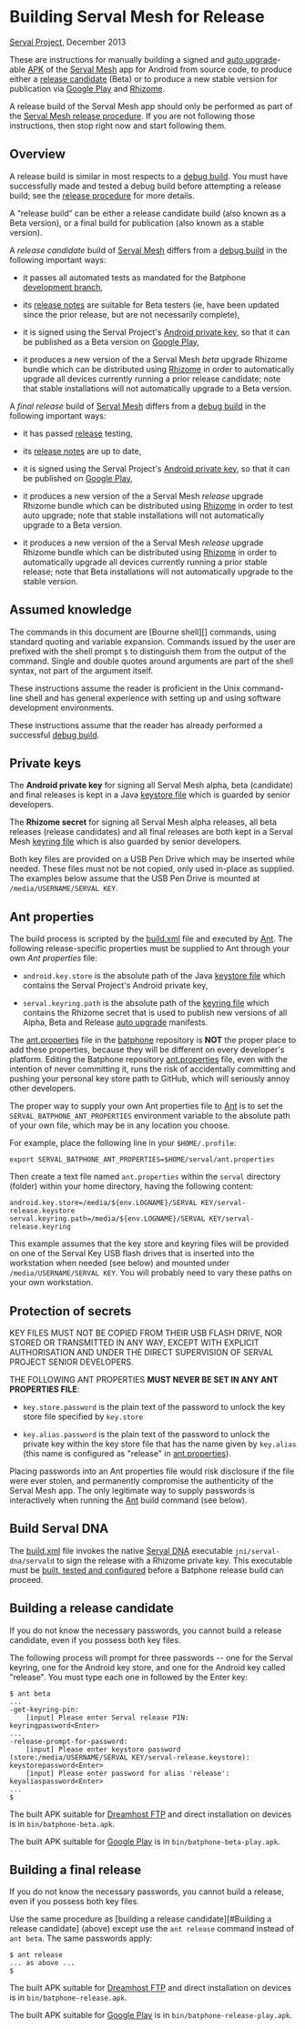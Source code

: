 Building Serval Mesh for Release
================================
[Serval Project][], December 2013

These are instructions for manually building a signed and [auto upgrade][]-able
[APK][] of the [Serval Mesh][] app for Android from source code, to produce
either a [release candidate][release] (Beta) or to produce a new stable version
for publication via [Google Play][] and [Rhizome][].

A release build of the Serval Mesh app should only be performed as part of the
[Serval Mesh release procedure][release].  If you are not following those
instructions, then stop right now and start following them.

Overview
--------

A release build is similar in most respects to a [debug build][].  You must
have successfully made and tested a debug build before attempting a release
build; see the [release procedure][release] for more details.

A “release build” can be either a release candidate build (also known as a Beta
version), or a final build for publication (also known as a stable version).

A *release candidate* build of [Serval Mesh][] differs from a [debug build][] in
the following important ways:

 * it passes all automated tests as mandated for the Batphone [development
   branch][],

 * its [release notes][] are suitable for Beta testers (ie, have been updated
   since the prior release, but are not necessarily complete),

 * it is signed using the Serval Project's [Android private key][], so that it
   can be published as a Beta version on [Google Play][],

 * it produces a new version of the a Serval Mesh *beta* upgrade Rhizome bundle
   which can be distributed using [Rhizome][] in order to automatically upgrade
   all devices currently running a prior release candidate; note that stable
   installations will not automatically upgrade to a Beta version.

A *final release* build of [Serval Mesh][] differs from a [debug build][] in
the following important ways:

 * it has passed [release][] testing,

 * its [release notes][] are up to date,

 * it is signed using the Serval Project's [Android private key][], so that it
   can be published on [Google Play][],

 * it produces a new version of the a Serval Mesh *release* upgrade Rhizome bundle
   which can be distributed using [Rhizome][] in order to test auto upgrade;
   note that stable installations will not automatically upgrade to a Beta
   version.

 * it produces a new version of the a Serval Mesh *release* upgrade Rhizome
   bundle which can be distributed using [Rhizome][] in order to automatically
   upgrade all devices currently running a prior stable release; note that Beta
   installations will not automatically upgrade to the stable version.

Assumed knowledge
-----------------

The commands in this document are [Bourne shell][] commands, using standard
quoting and variable expansion.  Commands issued by the user are prefixed with
the shell prompt `$` to distinguish them from the output of the command.
Single and double quotes around arguments are part of the shell syntax, not
part of the argument itself.

These instructions assume the reader is proficient in the Unix command-line
shell and has general experience with setting up and using software development
environments.

These instructions assume that the reader has already performed a successful
[debug build][].

Private keys
------------

The **Android private key** for signing all Serval Mesh alpha, beta (candidate) and
final releases is kept in a Java [keystore file][] which is guarded by senior
developers.

The **Rhizome secret** for signing all Serval Mesh alpha releases, all beta
releases (release candidates) and all final releases are both kept in a Serval
Mesh [keyring file][] which is also guarded by senior developers.

Both key files are provided on a USB Pen Drive which may be inserted while
needed.  These files must not be not copied, only used in-place as supplied.
The examples below assume that the USB Pen Drive is mounted at
`/media/USERNAME/SERVAL KEY`.

Ant properties
--------------

The build process is scripted by the [build.xml][] file and executed by
[Ant][].  The following release-specific properties must be supplied to Ant
through your own *Ant properties* file:

 * `android.key.store` is the absolute path of the Java [keystore file][] which
   contains the Serval Project's Android private key,

 * `serval.keyring.path` is the absolute path of the [keyring file][] which
   contains the Rhizome secret that is used to publish new versions of all
   Alpha, Beta and Release [auto upgrade][] manifests.

The [ant.properties][] file in the [batphone][] repository is **NOT** the
proper place to add these properties, because they will be different on every
developer's platform.  Editing the Batphone repository [ant.properties][] file,
even with the intention of never committing it, runs the risk of accidentally
committing and pushing your personal key store path to GitHub, which will
seriously annoy other developers.

The proper way to supply your own Ant properties file to [Ant][] is to set the
`SERVAL_BATPHONE_ANT_PROPERTIES` environment variable to the absolute path of
your own file, which may be in any location you choose.

For example, place the following line in your `$HOME/.profile`:

    export SERVAL_BATPHONE_ANT_PROPERTIES=$HOME/serval/ant.properties

Then create a text file named `ant.properties` within the `serval` directory
(folder) within your home directory, having the following content:

    android.key.store=/media/${env.LOGNAME}/SERVAL KEY/serval-release.keystore
    serval.keyring.path=/media/${env.LOGNAME}/SERVAL KEY/serval-release.keyring

This example assumes that the key store and keyring files will be provided on
one of the Serval Key USB flash drives that is inserted into the workstation
when needed (see below) and mounted under `/media/USERNAME/SERVAL KEY`.  You will
probably need to vary these paths on your own workstation.

Protection of secrets
---------------------

KEY FILES MUST NOT BE COPIED FROM THEIR USB FLASH DRIVE, NOR STORED OR
TRANSMITTED IN ANY WAY, EXCEPT WITH EXPLICIT AUTHORISATION AND UNDER THE DIRECT
SUPERVISION OF SERVAL PROJECT SENIOR DEVELOPERS.

THE FOLLOWING ANT PROPERTIES **MUST NEVER BE SET IN ANY ANT PROPERTIES FILE**:

 * `key.store.password` is the plain text of the password to unlock the key
   store file specified by `key.store`

 * `key.alias.password` is the plain text of the password to unlock the private
   key within the key store file that has the name given by `key.alias` (this
   name is configured as "release" in [ant.properties][]).

Placing passwords into an Ant properties file would risk disclosure if the file
were ever stolen, and permanently compromise the authenticity of the Serval
Mesh app.  The only legitimate way to supply passwords is interactively when
running the [Ant][] build command (see below).

Build Serval DNA
----------------

The [build.xml][] file invokes the native [Serval DNA][] executable
`jni/serval-dna/servald` to sign the release with a Rhizome private key.  This
executable must be [built, tested and configured][Serval DNA INSTALL] before a
Batphone release build can proceed.

Building a release candidate
----------------------------

If you do not know the necessary passwords, you cannot build a release
candidate, even if you possess both key files.

The following process will prompt for three passwords -- one for the Serval
keyring, one for the Android key store, and one for the Android key called
"release".  You must type each one in followed by the Enter key:

    $ ant beta
    ...
    -get-keyring-pin:
        [input] Please enter Serval release PIN:
    keyringpassword<Enter>
    ...
    -release-prompt-for-password:
        [input] Please enter keystore password (store:/media/USERNAME/SERVAL KEY/serval-release.keystore):
    keystorepassword<Enter>
        [input] Please enter password for alias 'release':
    keyaliaspassword<Enter>
    ...
    $

The built APK suitable for [Dreamhost FTP][] and direct installation on devices
is in `bin/batphone-beta.apk`.

The built APK suitable for [Google Play][] is in `bin/batphone-beta-play.apk`.

Building a final release
------------------------

If you do not know the necessary passwords, you cannot build a release, even if
you possess both key files.

Use the same procedure as [building a release candidate][#Building a release
candidate] (above) except use the `ant release` command instead of `ant beta`.
The same passwords apply:

    $ ant release
    ... as above ...
    $

The built APK suitable for [Dreamhost FTP][] and direct installation on devices
is in `bin/batphone-release.apk`.

The built APK suitable for [Google Play][] is in `bin/batphone-release-play.apk`.


[Serval Project]: http://www.servalproject.org/
[Serval Mesh]: ../README.md
[Serval DNA]: https://github.com/servalproject/serval-dna
[Serval DNA INSTALL]: https://github.com/servalproject/serval-dna/blob/development/INSTALL.md
[APK]: http://en.wikipedia.org/wiki/APK_(file_format)
[Android private key]: http://developer.android.com/tools/publishing/app-signing.html
[Google Play]: https://play.google.com/store/apps/details?id=org.servalproject
[Dreamhost FTP]: http://developer.servalproject.org/files/
[Rhizome]: http://developer.servalproject.org/dokuwiki/doku.php?id=content:tech:rhizome
[debug build]: ../INSTALL.md
[release]: http://developer.servalproject.org/dokuwiki/doku.php?id=content:servalmesh:release:
[release notes]: ../CURRENT-RELEASE.md
[development branch]: http://developer.servalproject.org/dokuwiki/doku.php?id=content:servalmesh:git_development_branch
[build.xml]: ../build.xml
[ant.properties]: ../ant.properties
[Ant]: http://ant.apache.org/
[keystore file]: http://developer.android.com/tools/publishing/app-signing.html
[keyring file]: http://developer.servalproject.org/dokuwiki/doku.php?id=content:tech:keyring
[auto upgrade]: http://developer.servalproject.org/dokuwiki/doku.php?id=content:tech:automatic_upgrade
[Jarsigner]: http://docs.oracle.com/javase/6/docs/technotes/tools/windows/jarsigner.html
[Keytool]: http://docs.oracle.com/javase/6/docs/technotes/tools/windows/keytool.html
[batphone]: http://github.com/servalproject/batphone
[GNU Java Compiler]: http://gcc.gnu.org/java/
